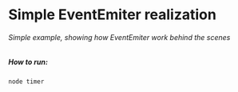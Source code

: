 # Simple EventEmiter realization

###### Simple example, showing how EventEmiter work behind the scenes


##### How to run:
```
node timer
```
